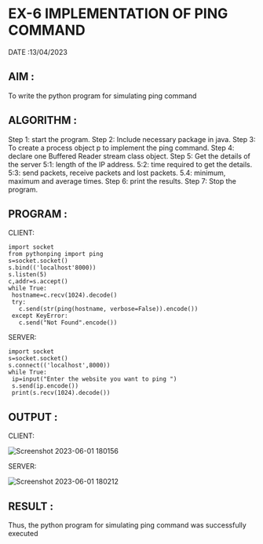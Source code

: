 # EX-6 IMPLEMENTATION OF PING COMMAND

DATE :13/04/2023

## AIM :
To write the python program for simulating ping command

## ALGORITHM :

Step 1: start the program.
Step 2: Include necessary package in java.
Step 3: To create a process object p to implement the ping command.
Step 4: declare one Buffered Reader stream class object.
Step 5: Get the details of the server
 5:1: length of the IP address.
 5:2: time required to get the details.
 5:3: send packets, receive packets and lost packets. 
 5.4: minimum, maximum and average times.
Step 6: print the results. 
Step 7: Stop the program.

## PROGRAM :
CLIENT:
```
import socket
from pythonping import ping
s=socket.socket()
s.bind(('localhost'8000))
s.listen(5)
c,addr=s.accept()
while True:
 hostname=c.recv(1024).decode()
 try:
   c.send(str(ping(hostname, verbose=False)).encode())
 except KeyError:
   c.send("Not Found".encode())
```
SERVER:
```
import socket
s=socket.socket()
s.connect(('localhost',8000))
while True:
 ip=input("Enter the website you want to ping ")
 s.send(ip.encode())
 print(s.recv(1024).decode())
```
## OUTPUT :
CLIENT:

![Screenshot 2023-06-01 180156](https://github.com/Vanisha0609/EX-6/assets/119104009/966c8c4e-9ae6-4d6c-a838-f1cd90f591ea)

SERVER:

![Screenshot 2023-06-01 180212](https://github.com/Vanisha0609/EX-6/assets/119104009/ed8165c4-a4c4-4c6f-ab34-720a9790e828)

## RESULT :
Thus, the python program for simulating ping command was successfully executed
